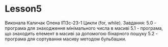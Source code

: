 # Lesson5
Виконала Каличак Олена ІПЗс-23-1
Цикли (for, while). Завдання:
       5.0 - програма для знаходження мінімального числа в масиві
       5.1 - програма, що знаходить елемент в масиві за допомогою бінарного пошуку
       5.2 - програма для сортування масиву методом бульбашки.
